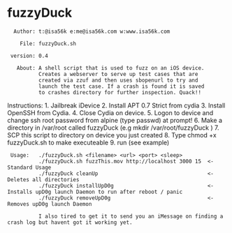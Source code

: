 fuzzyDuck
=========

      Author: t:@isa56k e:me@isa56k.com w:www.isa56k.com

        File: fuzzyDuck.sh

     version: 0.4

       About: A shell script that is used to fuzz on an iOS device. 
              Creates a webserver to serve up test cases that are 
              created via zzuf and then uses sbopenurl to try and
              launch the test case. If a crash is found it is saved
              to crashes directory for further inspection. Quack!!   

Instructions: 1. Jailbreak iDevice
              2. Install APT 0.7 Strict from cydia
              3. Install OpenSSH from Cydia. 
              4. Close Cydia on device.
              5. Logon to device and change ssh root password from alpine (type passwd) at prompt!
              6. Make a directory in /var/root called fuzzyDuck (e.g mkdir /var/root/fuzzyDuck )
              7. SCP this script to directory on device you just created
              8. Type chmod +x fuzzyDuck.sh to make executeable
              9. run (see example)

     Usage:   ./fuzzyDuck.sh <filename> <url> <port> <sleep>
              ./fuzzyDuck.sh fuzzThis.mov http://localhost 3000 15  <- Standard Usage
              ./fuzzyDuck cleanUp                                   <- Deletes all directories
              ./fuzzyDuck installUpD0g                              <- Installs upD0g launch Daemon to run after reboot / panic
              ./fuzzyDuck removeUpD0g                               <- Removes upD0g launch Daemon

              I also tired to get it to send you an iMessage on finding a crash log but havent got it working yet.